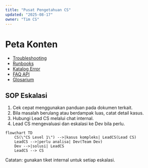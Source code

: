 ```yaml
---
title: "Pusat Pengetahuan CS"
updated: "2025-08-17"
owner: "Tim CS"
---
```


# Peta Konten

- [Troubleshooting](./troubleshooting/)
- [Runbooks](./runbooks/)
- [Katalog Error](./error-catalog.md)
- [FAQ API](./api-faq.md)
- [Glosarium](./glossary.md)

## SOP Eskalasi

1. Cek cepat menggunakan panduan pada dokumen terkait.
2. Bila masalah berulang atau berdampak luas, catat detail kasus.
3. Hubungi Lead CS melalui chat internal.
4. Lead CS mengevaluasi dan eskalasi ke Dev bila perlu.

```mermaid
flowchart TD
    CS(\"CS Level 1\") -->|kasus kompleks| LeadCS(Lead CS)
    LeadCS -->|perlu analisa| Dev(Team Dev)
    Dev -->|solusi| LeadCS
    LeadCS --> CS
```

Catatan: gunakan tiket internal untuk setiap eskalasi.
